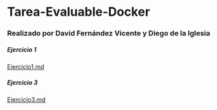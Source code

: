 # Tarea-Evaluable-Docker

### Realizado por David Fernández Vicente y Diego de la Iglesia


##### Ejercicio 1

[Ejercicio1.md](https://github.com/DaviidFdez/Tarea-Evaluable-Docker/blob/main/Ejercicio1/Ejercicio1.md)




##### Ejercicio 3

[Ejercicio3.md](https://github.com/DaviidFdez/Tarea-Evaluable-Docker/blob/main/Ejercicio3/Ejercicio3.md)
